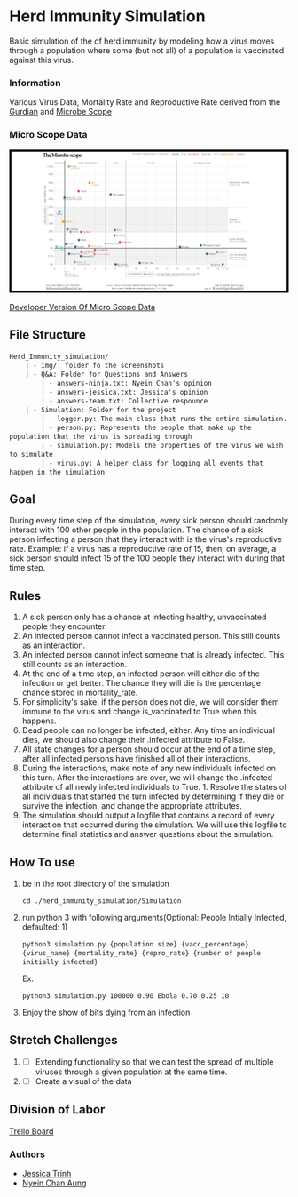 # Herd Immunity Simulation
Basic simulation of the of herd immunity by modeling how a virus moves through a population where some (but not all) of a population is vaccinated against this virus.
### Information
Various Virus Data, Mortality Rate and Reproductive Rate derived from the [Gurdian](https://tinyurl.com/gllzupc) and [Microbe Scope](https://tinyurl.com/y67ta2mp)

### Micro Scope Data
![Micro Scope Data](img/Microbe_Scope_Data.png)


[Developer Version Of Micro Scope Data](https://tinyurl.com/yywb2mfz)

## File Structure
```
Herd_Immunity_simulation/
    | - img/: folder fo the screenshots
    | - Q&A: Folder for Questions and Answers
        | - answers-ninja.txt: Nyein Chan's opinion
        | - answers-jessica.txt: Jessica's opinion
        | - answers-team.txt: Collective respounce
    | - Simulation: Folder for the project
        | - logger.py: The main class that runs the entire simulation.
        | - person.py: Represents the people that make up the population that the virus is spreading through
        | - simulation.py: Models the properties of the virus we wish to simulate
        | - virus.py: A helper class for logging all events that happen in the simulation
```

## Goal
During every time step of the simulation, every sick person should randomly interact with 100 other people in the population. The chance of a sick person infecting a person that they interact with is the virus's reproductive rate. Example: if a virus has a reproductive rate of 15, then, on average, a sick person should infect 15 of the 100 people they interact with during that time step.

## Rules
1. A sick person only has a chance at infecting healthy, unvaccinated people they encounter.
2. An infected person cannot infect a vaccinated person. This still counts as an interaction.
3. An infected person cannot infect someone that is already infected. This still counts as an interaction.
4. At the end of a time step, an infected person will either die of the infection or get better. The chance they will die is the percentage chance stored in mortality_rate.
5. For simplicity's sake, if the person does not die, we will consider them immune to the virus and change is_vaccinated to True when this happens.
6. Dead people can no longer be infected, either. Any time an individual dies, we should also change their .infected attribute to False.
7. All state changes for a person should occur at the end of a time step, after all infected persons have finished all of their interactions.
8. During the interactions, make note of any new individuals infected on this turn. After the interactions are over, we will change the .infected attribute of all newly infected individuals to True. 1. Resolve the states of all individuals that started the turn infected by determining if they die or survive the infection, and change the appropriate attributes.
9. The simulation should output a logfile that contains a record of every interaction that occurred during the simulation. We will use this logfile to determine final statistics and answer questions about the simulation.


## How To use
1.  be in the root directory of the simulation
    ```
    cd ./herd_immunity_simulation/Simulation
    ```
2. run python 3 with following arguments(Optional: People Intially Infected, defaulted: 1)
    ```
    python3 simulation.py {population size} {vacc_percentage} {virus_name} {mortality_rate} {repro_rate} {number of people initially infected}
    ```
    Ex.
    ```
    python3 simulation.py 100000 0.90 Ebola 0.70 0.25 10
    ```
3. Enjoy the show of bits dying from an infection



## Stretch Challenges
1. - [ ] Extending functionality so that we can test the spread of multiple viruses through a given population at the same time.
2. - [ ] Create a visual of the data

## Division of Labor
[Trello Board](https://tinyurl.com/y5oobuv8)
### Authors
- [Jessica Trinh](https://github.com/ellojess)
- [Nyein Chan Aung](https://github.com/NinjaAung)
